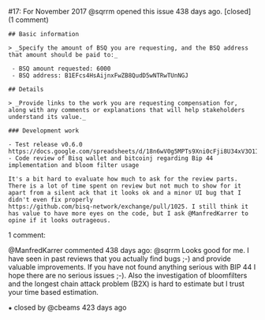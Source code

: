 #17:  For November 2017
@sqrrm opened this issue 438 days ago.  [closed] (1 comment)

    ## Basic information
    
    > _Specify the amount of BSQ you are requesting, and the BSQ address that amount should be paid to:_
    
     - BSQ amount requested: 6000
     - BSQ address: B1EFcs4HsAijnxFwZB8QudD5wNTRwTUnNGJ
    
    ## Details
    
    > _Provide links to the work you are requesting compensation for, along with any comments or explanations that will help stakeholders understand its value._
    
    ### Development work
    
    - Test release v0.6.0 https://docs.google.com/spreadsheets/d/18n6wV0g5MPTs9Xni0cFji8U34xV3O1IRPDEYZrluBuU/edit#gid=1386834576
    - Code review of Bisq wallet and bitcoinj regarding Bip 44 implementation and bloom filter usage
    
    It's a bit hard to evaluate how much to ask for the review parts. There is a lot of time spent on review but not much to show for it apart from a silent ack that it looks ok and a minor UI bug that I didn't even fix properly 
    https://github.com/bisq-network/exchange/pull/1025. I still think it has value to have more eyes on the code, but I ask @ManfredKarrer to opine if it looks outrageous.


1 comment:

@ManfredKarrer commented 438 days ago:
    @sqrrm Looks good for me. I have seen in past reviews that you actually find bugs ;-) and provide valuable improvements. If you have not found anything serious with BIP 44 I hope there are no serious issues ;-).
    Also the investigation of bloomfilters and the longest chain attack problem (B2X) is hard to estimate but I trust your time based estimation.


⁕ closed by @cbeams 423 days ago

